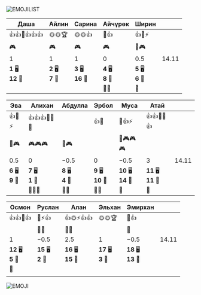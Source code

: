 ![EMOJILIST](EMOJILIST)

| Даша                   | Айлин                 | Сарина                 | Айчүрөк               | Ширин                 |       |
| ---------------------- | --------------------- | ---------------------- | --------------------- | --------------------- | ----- |
| 👍👍🏅️👍👍👍          | 🌞🌞🏆                | 🌞🌞👍                 | 🏅️👍                 | 👍🧐⚡                 |       |
| 🎮                     | 🎮                    | 🎮                     | 🎮                    | 🔔🎮                  |       |
| $1$                    | $1$                   | $1$                    | $0$                   | $0.5$                 | 14.11 |
| **1** 🖥️<br>**12** 🏫 | **2** 🖥️<br>**7** 🏫 | **3** 🖥️<br>**16** 🏫 | **4** 🖥️<br>**8** 🏫 | **5** 🖥️<br>**6** 🏫 |       |
|                        |                       |                        | 👻👻                  | 👻                    |       |

| Эва                   | Алихан                | Абдулла               | Эрбол                  | Муса                    | Атай                    |       |
| --------------------- | --------------------- | --------------------- | ---------------------- | ----------------------- | ----------------------- | ----- |
| 👍🧐⚡                 | 👍👍👍🔑🔑🏅️         |                       | 👍🧐                   | 🧐👍⚡                   | 👍👍🏅️🏅️👍            |       |
| 🔔🎮                  | 🎮🎮🎮                | 🔔🎮                  |                        | 🔔🎮🎮🎮                |                         |       |
| $0.5$                 | $0$                   | $-0.5$                | $0$                    | $-0.5$                  | $3$                     | 14.11 |
| **6** 🖥️<br>**9** 🏫 | **7** 🖥️<br>**1** 🏫 | **8** 🖥️<br>**4** 🏫 | **9** 🖥️<br>**10** 🏫 | **10** 🖥️<br>**14** 🏫 | **11** 🖥️<br>**11** 🏫 |       |
|                       | 👻👻👻                | 👻👻                  | 👻👻                   | 👻                      | 👻                      |       |

| Осмон                  | Руслан                 | Алан                    | Эльхан                 | Эмирхан                 |       |
| ---------------------- | ---------------------- | ----------------------- | ---------------------- | ----------------------- | ----- |
| 👍👍🔑👍               | 🧐⚡👍<br>              | 👍🌞⚡👍👍               | 🌞🌞🏆                 | 🧐👍                    |       |
|                        | 🔔👺                   | 🔔👺                    |                        | 🔔                      |       |
| $1$                    | $-0.5$                 | $2.5$                   | $1$                    | $-0.5$                  | 14.11 |
| **12** 🖥️<br>**5** 🏫 | **15** 🖥️<br>**2** 🏫 | **16** 🖥️<br>**15** 🏫 | **17** 🖥️<br>**3** 🏫 | **18** 🖥️<br>**13** 🏫 |       |
| 👻                     |                        |                         |                        |                         |       |
|                        |                        |                         |                        |                         |       |


![EMOJI](EMOJI)
